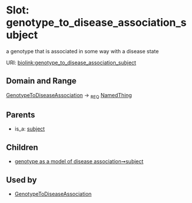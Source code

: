 
# Slot: genotype_to_disease_association_subject


a genotype that is associated in some way with a disease state

URI: [biolink:genotype_to_disease_association_subject](https://w3id.org/biolink/vocab/genotype_to_disease_association_subject)


## Domain and Range

[GenotypeToDiseaseAssociation](GenotypeToDiseaseAssociation.md) ->  <sub>REQ</sub> [NamedThing](NamedThing.md)

## Parents

 *  is_a: [subject](subject.md)

## Children

 *  [genotype as a model of disease association➞subject](genotype_as_a_model_of_disease_association_subject.md)

## Used by

 * [GenotypeToDiseaseAssociation](GenotypeToDiseaseAssociation.md)
